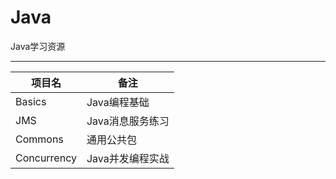 # Java

Java学习资源

---

项目名|备注
---|---
Basics|Java编程基础
JMS|Java消息服务练习
Commons|通用公共包
Concurrency|Java并发编程实战
